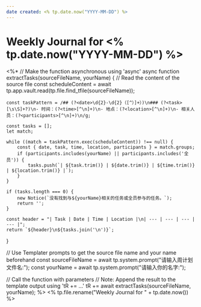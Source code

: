 ```yaml
---
date created: <% tp.date.now("YYYY-MM-DD") %>
---
```


# Weekly Journal for <% tp.date.now("YYYY-MM-DD") %>

<%*
// Make the function asynchronous using 'async'
async function extractTasks(sourceFileName, yourName) {
    // Read the content of the source file
    const scheduleContent = await tp.app.vault.read(tp.file.find_tfile(sourceFileName));

    const taskPattern = /## (?<date>\d{2}-\d{2}（[^）]+）)\n### (?<task>[\s\S]+?)\n- 时间：(?<time>[^\n]+)\n- 地点：(?<location>[^\n]+)\n- 相关人员：(?<participants>[^\n]+)\n/g;

    const tasks = [];
    let match;

    while ((match = taskPattern.exec(scheduleContent)) !== null) {
        const { date, task, time, location, participants } = match.groups;
        if (participants.includes(yourName) || participants.includes('全员')) {
            tasks.push(`| ${task.trim()} | ${date.trim()} | ${time.trim()} | ${location.trim()} |`);
        }
    }

    if (tasks.length === 0) {
        new Notice(`没有找到与${yourName}相关的任务或全员参与的任务。`);
        return '';
    }

    const header = "| Task | Date | Time | Location |\n| --- | --- | --- | --- |";
    return `${header}\n${tasks.join('\n')}`;
}

// Use Templater prompts to get the source file name and your name beforehand
const sourceFileName = await tp.system.prompt("请输入周计划文件名:");
const yourName = await tp.system.prompt("请输入你的名字:");

// Call the function with parameters
// Note: Append the result to the template output using 'tR += ...'
tR += await extractTasks(sourceFileName, yourName);
%>
<% tp.file.rename("Weekly Journal for " + tp.date.now()) %>